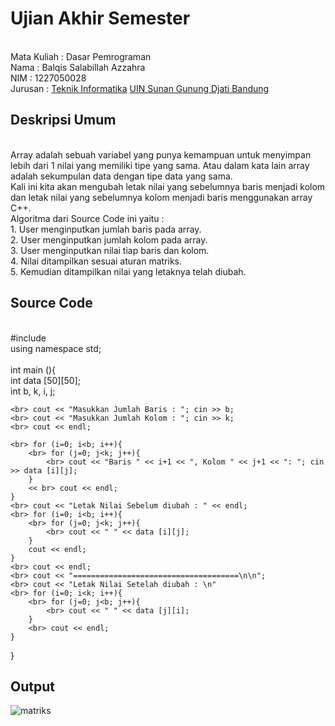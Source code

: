# Ujian Akhir Semester
<br> Mata Kuliah : Dasar Pemrograman
<br> Nama        : Balqis Salabillah Azzahra
<br> NIM         : 1227050028
<br> Jurusan     : [Teknik Informatika](http://if.uinsgd.ac.id/) [UIN Sunan Gunung Djati Bandung](https://uinsgd.ac.id/) 

## Deskripsi Umum

<br> Array adalah sebuah variabel yang punya kemampuan untuk menyimpan lebih dari 1 nilai yang memiliki tipe yang sama. Atau dalam kata lain array adalah sekumpulan data dengan tipe data yang sama. 
<br> Kali ini kita akan mengubah letak nilai yang sebelumnya baris menjadi kolom dan letak nilai yang sebelumnya kolom menjadi baris menggunakan array C++.
<br> Algoritma dari Source Code ini yaitu :
<br> 1. User menginputkan jumlah baris pada array.
<br> 2. User menginputkan jumlah kolom pada array.
<br> 3. User menginputkan nilai tiap baris dan kolom.
<br> 4. Nilai ditampilkan sesuai aturan matriks.
<br> 5. Kemudian ditampilkan nilai yang letaknya telah diubah.

## Source Code

<br> #include 
<br> using namespace std;
<br>
<br> int main (){
    <br> int data [50][50];
    <br> int b, k, i, j;

    <br> cout << "Masukkan Jumlah Baris : "; cin >> b;
    <br> cout << "Masukkan Jumlah Kolom : "; cin >> k;
    <br> cout << endl;

    <br> for (i=0; i<b; i++){
        <br> for (j=0; j<k; j++){
            <br> cout << "Baris " << i+1 << ", Kolom " << j+1 << ": "; cin >> data [i][j];
        }
        << br> cout << endl;
    }
    <br> cout << "Letak Nilai Sebelum diubah : " << endl;
    <br> for (i=0; i<b; i++){
        <br> for (j=0; j<k; j++){
            <br> cout << " " << data [i][j];
        }
        cout << endl;
    }
    <br> cout << endl;
    <br> cout << "=====================================\n\n";
    <br> cout << "Letak Nilai Setelah diubah : \n"
    <br> for (i=0; i<k; i++){
        <br> for (j=0; j<b; j++){
            <br> cout << " " << data [j][i];
        }
        <br> cout << endl;
    }
}

## Output

![matriks](https://user-images.githubusercontent.com/121304572/209414398-750ce903-219c-445f-9938-407c723314d3.jpg)
